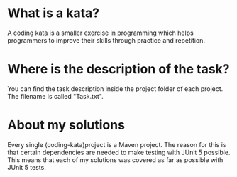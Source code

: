 # What is a kata?
A coding kata is a smaller exercise in programming which helps programmers to improve their skills through practice and repetition.

# Where is the description of the task?
You can find the task description inside the project folder of each project. 
The filename is called "Task.txt".

# About my solutions
Every single (coding-kata)project is a Maven project. 
The reason for this is that certain dependencies are needed to make testing with JUnit 5 possible. 
This means that each of my solutions was covered as far as possible with JUnit 5 tests.
